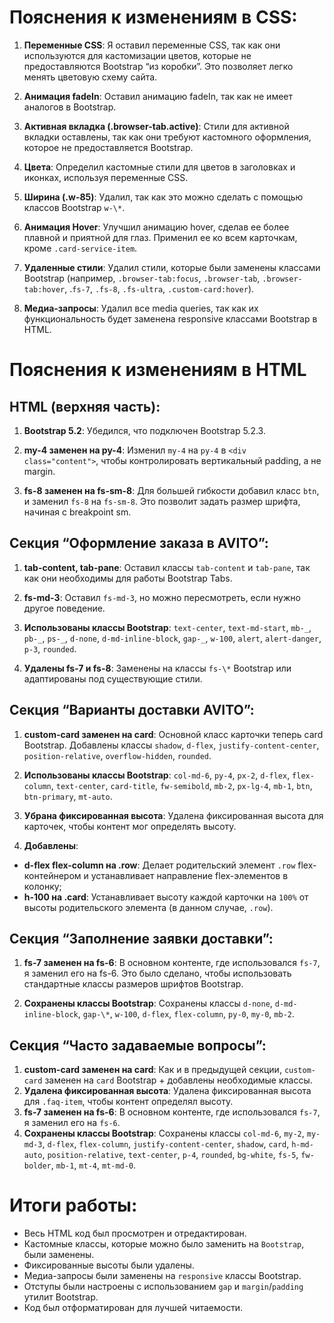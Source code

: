 # Пояснения к изменениям в CSS:

1. **Переменные CSS**: Я оставил переменные CSS, так как они используются для кастомизации цветов, которые не предоставляются Bootstrap “из коробки”. Это позволяет легко менять цветовую схему сайта.

2. **Анимация fadeIn**: Оставил анимацию fadeIn, так как не имеет аналогов в Bootstrap.

3. **Активная вкладка (.browser-tab.active)**: Стили для активной вкладки оставлены, так как они требуют кастомного оформления, которое не предоставляется Bootstrap.

4. **Цвета**: Определил кастомные стили для цветов в заголовках и иконках, используя переменные CSS.

5. **Ширина (.w-85)**: Удалил, так как это можно сделать с помощью классов Bootstrap `w-\*`.

6. **Анимация Hover**: Улучшил анимацию hover, сделав ее более плавной и приятной для глаз. Применил ее ко всем карточкам, кроме `.card-service-item`.

7. **Удаленные стили**: Удалил стили, которые были заменены классами Bootstrap (например, `.browser-tab:focus`, `.browser-tab`, `.browser-tab:hover`, .`fs-7`, `.fs-8`, `.fs-ultra`, `.custom-card:hover`).

8. **Медиа-запросы**: Удалил все media queries, так как их функциональность будет заменена responsive классами Bootstrap в HTML.

# Пояснения к изменениям в HTML

## HTML (верхняя часть):

1. **Bootstrap 5.2**: Убедился, что подключен Bootstrap 5.2.3.

2. **my-4 заменен на py-4**: Изменил `my-4` на `py-4` в `<div class="content">`, чтобы контролировать вертикальный padding, а не margin.

3. **fs-8 заменен на fs-sm-8**: Для большей гибкости добавил класс `btn`, и заменил `fs-8` на `fs-sm-8`. Это позволит задать размер шрифта, начиная с breakpoint sm.

## Секция “Оформление заказа в AVITO”:

1. **tab-content, tab-pane**: Оставил классы `tab-content` и `tab-pane`, так как они необходимы для работы Bootstrap Tabs.

2. **fs-md-3**: Оставил `fs-md-3`, но можно пересмотреть, если нужно другое поведение.

3. **Использованы классы Bootstrap**: `text-center`, `text-md-start`, `mb-_`, `pb-_`, `ps-_`, `d-none`, `d-md-inline-block`, `gap-_`, `w-100`, `alert`, `alert-danger`, `p-3`, `rounded`.

4. **Удалены fs-7 и fs-8**: Заменены на классы `fs-\*` Bootstrap или адаптированы под существующие стили.

## Секция “Варианты доставки AVITO”:

1. **custom-card заменен на card**: Основной класс карточки теперь card Bootstrap. Добавлены классы `shadow`, `d-flex`, `justify-content-center`, `position-relative`, `overflow-hidden`, `rounded`.

2. **Использованы классы Bootstrap**: `col-md-6`, `py-4`, `px-2`, `d-flex`, `flex-column`, `text-center`, `card-title`, `fw-semibold`, `mb-2`, `px-lg-4`, `mb-1`, `btn`, `btn-primary`, `mt-auto`.

3. **Убрана фиксированная высота**: Удалена фиксированная высота для карточек, чтобы контент мог определять высоту.

4. **Добавлены**:

- **d-flex flex-column на .row**: Делает родительский элемент `.row` flex-контейнером и устанавливает направление flex-элементов в колонку;
- **h-100 на .card**: Устанавливает высоту каждой карточки на `100%` от высоты родительского элемента (в данном случае, `.row`).

## Секция “Заполнение заявки доставки”:

1. **fs-7 заменен на fs-6**: В основном контенте, где использовался `fs-7`, я заменил его на fs-6. Это было сделано, чтобы использовать стандартные классы размеров шрифтов Bootstrap.

2. **Сохранены классы Bootstrap**: Сохранены классы `d-none`, `d-md-inline-block`, `gap-\*`, `w-100`, `d-flex`, `flex-column`, `py-0`, `my-0`, `mb-2`.

## Секция “Часто задаваемые вопросы”:

1. **custom-card заменен на card**: Как и в предыдущей секции, `custom-card` заменен на `card` Bootstrap + добавлены необходимые классы.
2. **Удалена фиксированная высота**: Удалена фиксированная высота для `.faq-item`, чтобы контент определял высоту.
3. **fs-7 заменен на fs-6**: В основном контенте, где использовался `fs-7`, я заменил его на `fs-6`.
4. **Сохранены классы Bootstrap**: Сохранены классы `col-md-6`, `my-2`, `my-md-3`, `d-flex`, `flex-column`, `justify-content-center`, `shadow`, `card`, `h-md-auto`, `position-relative`, `text-center`, `p-4`, `rounded`, `bg-white`, `fs-5`, `fw-bolder`, `mb-1`, `mt-4`, `mt-md-0`.

# Итоги работы:

- Весь HTML код был просмотрен и отредактирован.
- Кастомные классы, которые можно было заменить на `Bootstrap`, были заменены.
- Фиксированные высоты были удалены.
- Медиа-запросы были заменены на `responsive` классы Bootstrap.
- Отступы были настроены с использованием `gap` и `margin`/`padding` утилит Bootstrap.
- Код был отформатирован для лучшей читаемости.
